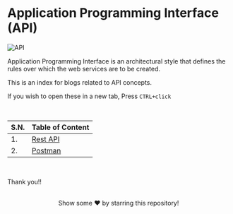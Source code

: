 # Application Programming Interface (API)

![API](https://github.com/pragyaasapkota/Portfolio/raw/master/Images/API.jpg)

Application Programming Interface is an architectural style that defines the rules over which the web services are to be created.

This is an index for blogs related to API concepts.

If you wish to open these in a new tab, Press `CTRL+click`

<br/>

| **S.N.** | **Table of Content** |
| ---- | ---------------- |
| 1. | [Rest API](https://github.com/aygarp-modsiw/API/tree/master/Rest%20API) |
| 2. | [Postman](https://github.com/aygarp-modsiw/API/tree/master/Postman) |

<br/>

Thank you!!

<br>
<div align="center">
Show some ❤️ by starring this repository!
</div>

